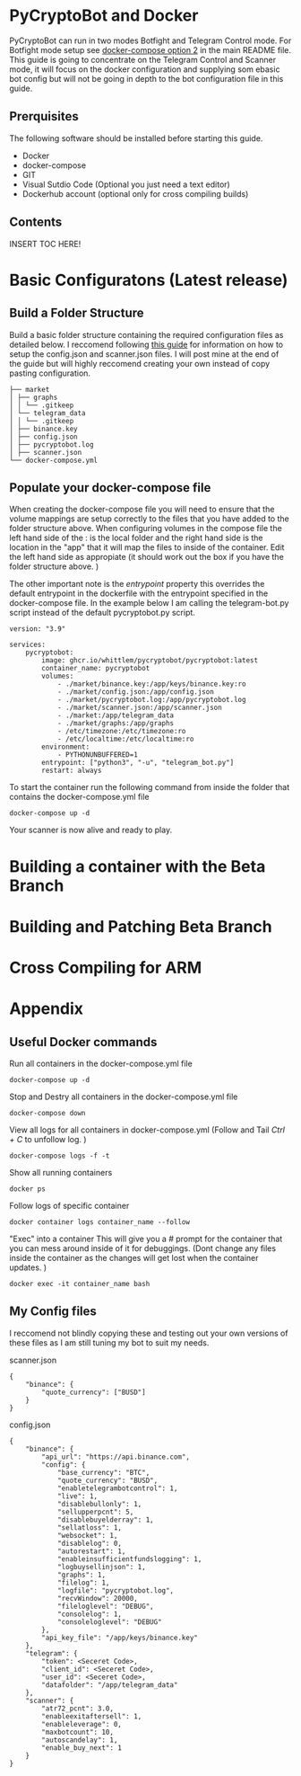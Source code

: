 # PyCryptoBot and Docker

PyCryptoBot can run in two modes Botfight and Telegram Control mode. For Botfight mode setup see [docker-compose option 2](https://github.com/whittlem/pycryptobot#docker-compose-option-2) in the main README file.
This guide is going to concentrate on the Telegram Control and Scanner mode, it will focus on the docker configuration and supplying som ebasic bot config but will not be going in depth to the bot configuration file in this guide.

## Prerquisites

The following software should be installed before starting this guide.

-   Docker
-   docker-compose
-   GIT
-   Visual Sutdio Code (Optional you just need a text editor)
-   Dockerhub account (optional only for cross compiling builds)

## Contents

INSERT TOC HERE!

# Basic Configuratons (Latest release)

## Build a Folder Structure

Build a basic folder structure containing the required configuration files as detailed below.
I reccomend following [this guide](https://playful-curio-e62.notion.site/Scanning-the-market-fd9b58b059dd4cf8addb167af7f36311) for information on how to setup the config.json and scanner.json files. I will post mine at the end of the guide but will highly reccomend creating your own instead of copy pasting configuration.

    ├── market
    │ ├── graphs
    │ │ └── .gitkeep
    │ └── telegram_data
    │ │ └── .gitkeep
    │ ├── binance.key
    │ ├── config.json
    │ ├── pycryptobot.log
    │ ├── scanner.json
    └── docker-compose.yml

## Populate your docker-compose file

When creating the docker-compose file you will need to ensure that the volume mappings are setup correctly to the files that you have added to the folder structure above.
When configuring volumes in the compose file the left hand side of the : is the local folder and the right hand side is the location in the "app" that it will map the files to inside of the container.
Edit the left hand side as appropiate (it should work out the box if you have the folder structure above. )

The other important note is the _entrypoint_ property this overrides the default entrypoint in the dockerfile with the entrypoint specified in the docker-compose file. In the example below I am calling the telegram-bot.py script instead of the default pycryptobot.py script.

```
version: "3.9"

services:
    pycryptobot:
        image: ghcr.io/whittlem/pycryptobot/pycryptobot:latest
        container_name: pycryptobot
        volumes:
            - ./market/binance.key:/app/keys/binance.key:ro
            - ./market/config.json:/app/config.json
            - ./market/pycryptobot.log:/app/pycryptobot.log
            - ./market/scanner.json:/app/scanner.json
            - ./market:/app/telegram_data
            - ./market/graphs:/app/graphs
            - /etc/timezone:/etc/timezone:ro
            - /etc/localtime:/etc/localtime:ro
        environment:
            - PYTHONUNBUFFERED=1
        entrypoint: ["python3", "-u", "telegram_bot.py"]
        restart: always

```

To start the container run the following command from inside the folder that contains the docker-compose.yml file

`docker-compose up -d`

Your scanner is now alive and ready to play.

# Building a container with the Beta Branch

# Building and Patching Beta Branch

# Cross Compiling for ARM

# Appendix

## Useful Docker commands

Run all containers in the docker-compose.yml file

`docker-compose up -d`

Stop and Destry all containers in the docker-compose.yml file

`docker-compose down`

View all logs for all containers in docker-compose.yml (Follow and Tail _Ctrl + C_ to unfollow log. )

`docker-compose logs -f -t`

Show all running containers

`docker ps`

Follow logs of specific container

`docker container logs container_name --follow`

"Exec" into a container This will give you a # prompt for the container that you can mess around inside of it for debuggings. (Dont change any files inside the container as the changes will get lost when the container updates. )

`docker exec -it container_name bash`

## My Config files

I reccomend not blindly copying these and testing out your own versions of these files as I am still tuning my bot to suit my needs.

scanner.json

```
{
    "binance": {
        "quote_currency": ["BUSD"]
    }
}
```

config.json

```
{
    "binance": {
        "api_url": "https://api.binance.com",
        "config": {
            "base_currency": "BTC",
            "quote_currency": "BUSD",
            "enabletelegrambotcontrol": 1,
            "live": 1,
            "disablebullonly": 1,
            "sellupperpcnt": 5,
            "disablebuyelderray": 1,
            "sellatloss": 1,
            "websocket": 1,
            "disablelog": 0,
            "autorestart": 1,
            "enableinsufficientfundslogging": 1,
            "logbuysellinjson": 1,
            "graphs": 1,
            "filelog": 1,
            "logfile": "pycryptobot.log",
            "recvWindow": 20000,
            "fileloglevel": "DEBUG",
            "consolelog": 1,
            "consoleloglevel": "DEBUG"
        },
        "api_key_file": "/app/keys/binance.key"
    },
    "telegram": {
        "token": <Seceret Code>,
        "client_id": <Seceret Code>,
        "user_id": <Seceret Code>,
        "datafolder": "/app/telegram_data"
    },
    "scanner": {
        "atr72_pcnt": 3.0,
        "enableexitaftersell": 1,
        "enableleverage": 0,
        "maxbotcount": 10,
        "autoscandelay": 1,
        "enable_buy_next": 1
    }
}

```
